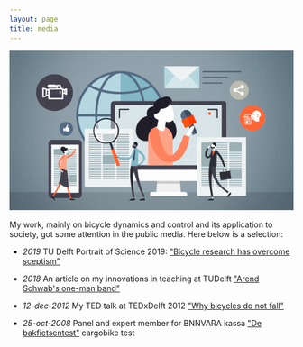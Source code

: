 ```yaml
---
layout: page
title: media
---
```


![media](/assets/media.jpg)

My work, mainly on bicycle dynamics and control and its application to society, got some attention in the public media. Here below is a selection:

- *2019* TU Delft Portrait of Science 2019: ["Bicycle research has overcome sceptism"](https://www.tudelft.nl/en/stories/articles/bicycle-research-has-overcome-scepticism/)

- *2018* An article on my innovations in teaching at TUDelft ["Arend Schwab's one-man band"](https://www.tudelft.nl/en/3me/education/check-out-our-education/arend-schwabs-one-man-band/)

- *12-dec-2012* My TED talk at TEDxDelft 2012 ["Why bicycles do not fall"](http://www.youtube.com/watch?v=2Y4mbT3ozcA)

- *25-oct-2008* Panel and expert member for BNNVARA kassa ["De bakfietsentest"](https://www.bnnvara.nl/kassa/artikelen/de-bakfietsentest)  cargobike test